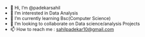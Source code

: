 - 👋 Hi, I’m @padekarsahil
- 👀 I’m interested in Data Analysis 
- 🌱 I’m currently learning Bsc(Computer Science)
- 💞️ I’m looking to collaborate on Data science/analysis Projects 
- 📫 How to reach me : sahilpadekar10@gmail.com 
